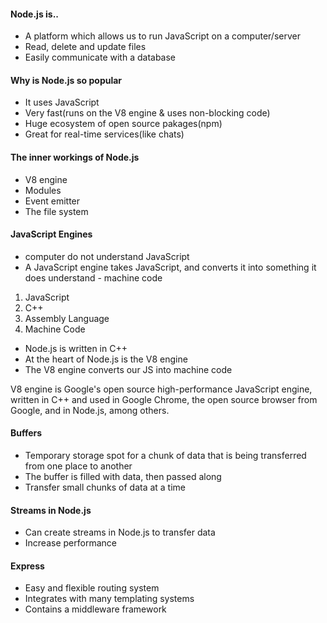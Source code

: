 #### Node.js is..
- A platform which allows us to run JavaScript on a computer/server
- Read, delete and update files
- Easily communicate with a database

#### Why is Node.js so popular
- It uses JavaScript
- Very fast(runs on the V8 engine & uses non-blocking code)
- Huge ecosystem of open source pakages(npm)
- Great for real-time services(like chats)

#### The inner workings of Node.js
- V8 engine
- Modules
- Event emitter
- The file system

#### JavaScript Engines

- computer do not understand JavaScript
- A JavaScript engine takes JavaScript, and converts it into something it does understand - machine code

1. JavaScript
2. C++
3. Assembly Language
4. Machine Code

- Node.js is written in C++
- At the heart of Node.js is the V8 engine
- The V8 engine converts our JS into machine code

V8 engine is Google's open source high-performance JavaScript engine, written in C++ and used in Google Chrome, the open source browser from Google, and in Node.js, among others.

#### Buffers
- Temporary storage spot for a chunk of data that is being transferred from one place to another
- The buffer is filled with data, then passed along
- Transfer small chunks of data at a time

#### Streams in Node.js
- Can create streams in Node.js to transfer data
- Increase performance


#### Express
- Easy and flexible routing system
- Integrates with many templating systems
- Contains a middleware framework